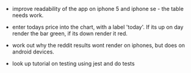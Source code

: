 * improve readability of the app on iphone 5 and iphone se - the table needs work.

* enter todays price into the chart, with a label 'today'. If its up on day render the bar green, if its down render it red.

* work out why the reddit results wont render on iphones, but does on android devices.

* look up tutorial on testing using jest and do tests
